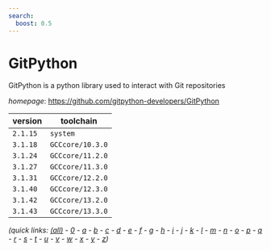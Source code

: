 ```yaml
---
search:
  boost: 0.5
---
```

# GitPython

GitPython is a python library used to interact with Git repositories

*homepage*: <https://github.com/gitpython-developers/GitPython>

version | toolchain
--------|----------
``2.1.15`` | ``system``
``3.1.18`` | ``GCCcore/10.3.0``
``3.1.24`` | ``GCCcore/11.2.0``
``3.1.27`` | ``GCCcore/11.3.0``
``3.1.31`` | ``GCCcore/12.2.0``
``3.1.40`` | ``GCCcore/12.3.0``
``3.1.42`` | ``GCCcore/13.2.0``
``3.1.43`` | ``GCCcore/13.3.0``


*(quick links: [(all)](../index.md) - [0](../0/index.md) - [a](../a/index.md) - [b](../b/index.md) - [c](../c/index.md) - [d](../d/index.md) - [e](../e/index.md) - [f](../f/index.md) - [g](../g/index.md) - [h](../h/index.md) - [i](../i/index.md) - [j](../j/index.md) - [k](../k/index.md) - [l](../l/index.md) - [m](../m/index.md) - [n](../n/index.md) - [o](../o/index.md) - [p](../p/index.md) - [q](../q/index.md) - [r](../r/index.md) - [s](../s/index.md) - [t](../t/index.md) - [u](../u/index.md) - [v](../v/index.md) - [w](../w/index.md) - [x](../x/index.md) - [y](../y/index.md) - [z](../z/index.md))*

